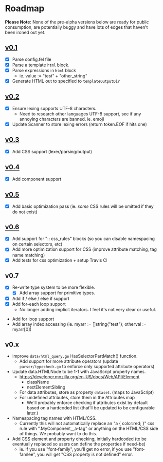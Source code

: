 # Roadmap

**Please Note:** None of the pre-alpha versions below are ready for public consumption, are potentially buggy and have lots of edges that haven't been ironed out yet.

## [v0.1](https://github.com/SilbinaryWolf/compiler-fel/tree/0.1)
- [x] Parse config.fel file
- [x] Parse a template `html` block.
- [x] Parse expressions in `html` block
    - ie. value := "test" + "other_string"
- [x] Generate HTML out to specified to `templateOutputDir`

## [v0.2](https://github.com/SilbinaryWolf/compiler-fel/tree/0.2)
- [x] Ensure lexing supports UTF-8 characters.
    - Need to research other languages UTF-8 support, see if any annoying characters are banned. ie. emoji
- [x] Update Scanner to store lexing errors (return token.EOF if hits one)

## [v0.3](https://github.com/SilbinaryWolf/compiler-fel/tree/0.3)
- [x] Add CSS support (lexer/parsing/output)

## [v0.4](https://github.com/SilbinaryWolf/compiler-fel/tree/0.4)
- [x] Add component support

## [v0.5](https://github.com/SilbinaryWolf/compiler-fel/tree/0.5)
- [x] Add basic optimization pass (ie. *some* CSS rules will be omitted if they do not exist)

## [v0.6](https://github.com/SilbinaryWolf/compiler-fel/tree/0.6)
- [x] Add support for ":: css_rules" blocks (so you can disable namespacing on certain selectors, etc)
- [x] Add more optimization support for CSS (improve attribute matching, tag name matching)
- [x] Add tests for css optimization + setup Travis CI

## v0.7
- [x] Re-write type system to be more flexible.
	- [x] Add array support for primitive types.
- [x] Add if / else / else if support
- [x] Add for-each loop support
	- No longer adding implicit iterators. I feel it's not very clear or useful.
- Add for loop support
- Add array index accessing (ie. myarr := []string{"test"}; otherval := myarr[0])

## v0.x
- Improve `data/html_query.go` HasSelectorPartMatch() function.
	- Add support for more attribute operators (update `parser/typecheck.go` to enforce only supported attribute operators)
- Update data.HTMLNode to be 1-1 with JavaScript property names.
	- https://developer.mozilla.org/en-US/docs/Web/API/Element
		- className
		- nextElementSibling
	- For data attributes, store as property `dataset`. (maps to JavaScript)
	- For undefined attributes, store them in the Attributes map
		- We'll probably enforce checking if attributes exist by default based on a hardcoded list (that'll be updated to be configurable later.)
- Namespacing tag names with HTML/CSS.
	- Currently this will not automatically replace an "a { color:red; }" css rule with ".MyComponent__a-tag" or anything on the
	  HTML/CSS side of things. We probably want to do this.
- Add CSS element and property checking, initially hardcoded (to be eventually replaced so users can define the properties if need-be)
	- ie. if you use "font-family", you'll get no error, if you use "font-famlee", you will get "CSS property is not defined" error.
